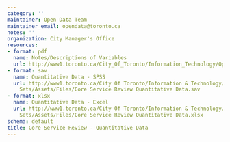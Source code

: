 ```yaml
---
category: ''
maintainer: Open Data Team
maintainer_email: opendata@toronto.ca
notes: ''
organization: City Manager's Office
resources:
- format: pdf
  name: Notes/Descriptions of Variables
  url: http://www1.toronto.ca/City_Of_Toronto/Information_Technology/Open_Data/Data_Sets/Assets/Files/notes_and_description_of_variables_for_csr_quantitative_dataset.pdf
- format: sav
  name: Quantitative Data - SPSS
  url: http://www1.toronto.ca/City Of Toronto/Information & Technology/Open Data/Data
    Sets/Assets/Files/Core Service Review Quantitative Data.sav
- format: xlsx
  name: Quantitative Data - Excel
  url: http://www1.toronto.ca/City Of Toronto/Information & Technology/Open Data/Data
    Sets/Assets/Files/Core Service Review Quantitative Data.xlsx
schema: default
title: Core Service Review - Quantitative Data
---
```

